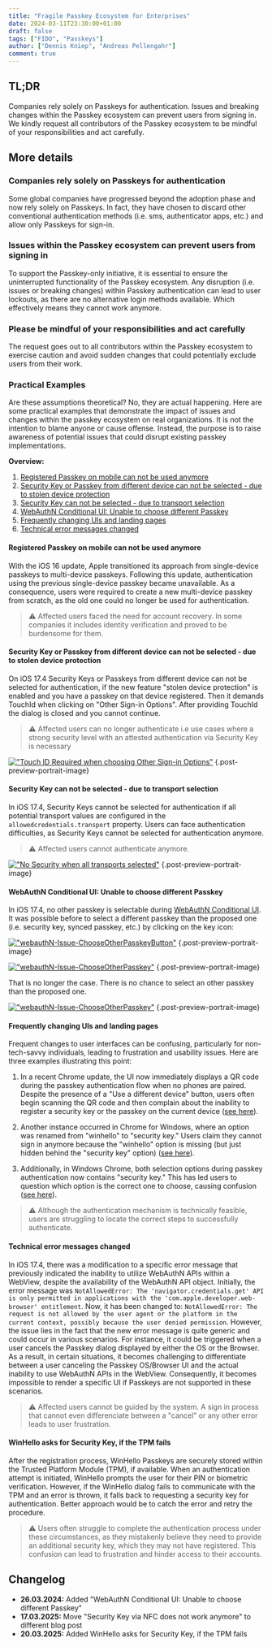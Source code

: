 ```yaml
---
title: "Fragile Passkey Ecosystem for Enterprises"
date: 2024-03-11T23:30:00+01:00
draft: false
tags: ["FIDO", "Passkeys"]
author: ["Dennis Kniep", "Andreas Pellengahr"]
comment: true
---
```


## TL;DR

Companies rely solely on Passkeys for authentication. Issues and breaking changes within the Passkey ecosystem can prevent users from signing in.
We kindly request all contributors of the Passkey ecosystem to be mindful of your responsibilities and act carefully.

## More details

### Companies rely solely on Passkeys for authentication

Some global companies have progressed beyond the adoption phase and now rely solely on Passkeys.
In fact, they have chosen to discard other conventional authentication methods (i.e. sms, authenticator apps, etc.) and allow only Passkeys for sign-in.

### Issues within the Passkey ecosystem can prevent users from signing in

To support the Passkey-only initiative, it is essential to ensure the uninterrupted functionality of the Passkey ecosystem.
Any disruption (i.e. issues or breaking changes) within Passkey authentication can lead to user lockouts, as there are no alternative login methods available. Which effectively means they cannot work anymore.

### Please be mindful of your responsibilities and act carefully

The request goes out to all contributors within the Passkey ecosystem to exercise caution and avoid sudden changes that could potentially exclude users from their work.

### Practical Examples

Are these assumptions theoretical? No, they are actual happening. Here are some practical examples that demonstrate the impact of issues and changes within the passkey ecosystem on real organizations. It is not the intention to blame anyone or cause offense. Instead, the purpose is to raise awareness of potential issues that could disrupt existing passkey implementations.

**Overview:**

1. [Registered Passkey on mobile can not be used anymore](#registered-passkey-on-mobile-can-not-be-used-anymore)
1. [Security Key or Passkey from different device can not be selected - due to stolen device protection](#security-key-or-passkey-from-different-device-can-not-be-selected---due-to-stolen-device-protection)
1. [Security Key can not be selected - due to transport selection](#security-key-can-not-be-selected---due-to-transport-selection)
1. [WebAuthN Conditional UI: Unable to choose different Passkey](#webauthn-conditional-ui-unable-to-choose-different-passkey)
1. [Frequently changing UIs and landing pages](#frequently-changing-uis-and-landing-pages)
1. [Technical error messages changed](#technical-error-messages-changed)

#### Registered Passkey on mobile can not be used anymore

With the iOS 16 update, Apple transitioned its approach from single-device passkeys to multi-device passkeys. Following this update, authentication using the previous single-device passkey became unavailable. As a consequence, users were required to create a new multi-device passkey from scratch, as the old one could no longer be used for authentication.

> ⚠ Affected users faced the need for account recovery. In some companies it includes identity verification and proved to be burdensome for them.

#### Security Key or Passkey from different device can not be selected - due to stolen device protection

On iOS 17.4 Security Keys or Passkeys from different device can not be selected for authentication, if the new feature "stolen device protection" is enabled and you have a passkey on that device registered.
Then it demands TouchId when clicking on "Other Sign-in Options". After providing TouchId the dialog is closed and you cannot continue.

> ⚠ Affected users can no longer authenticate i.e use cases where a strong security level with an attested authentication via Security Key is necessary

[!["Touch ID Required when choosing Other Sign-in Options"](/posts/img/02-fragile-passkey-ecosystem-for-enterprises/webauthN-Issue-ios-17-4-stolen-device-protection.png)](/posts/img/02-fragile-passkey-ecosystem-for-enterprises/webauthN-Issue-ios-17-4-stolen-device-protection.png)
{.post-preview-portrait-image}

#### Security Key can not be selected - due to transport selection

In iOS 17.4, Security Keys cannot be selected for authentication if all potential transport values are configured in the `allowedcredentials.transport` property. Users can face authentication difficulties, as Security Keys cannot be selected for authentication anymore.

> ⚠ Affected users cannot authenticate anymore.

[!["No Security when all transports selected"](/posts/img/02-fragile-passkey-ecosystem-for-enterprises/webauthN-Issue-ios-17-4-transports-selected.png)](/posts/img/02-fragile-passkey-ecosystem-for-enterprises/webauthN-Issue-ios-17-4-transports-selected.png)
{.post-preview-portrait-image}

#### WebAuthN Conditional UI: Unable to choose different Passkey

In iOS 17.4, no other passkey is selectable during [WebAuthN Conditional UI](https://github.com/w3c/webauthn/wiki/Explainer%3A-WebAuthn-Conditional-UI#api-layer).
It was possible before to select a different passkey than the proposed one (i.e. security key, synced passkey, etc.) by clicking on the key icon:

[!["webauthN-Issue-ChooseOtherPasskeyButton"](/posts/img/02-fragile-passkey-ecosystem-for-enterprises/webauthN-Issue-ChooseOtherPasskeyButton.png)](/posts/img/02-fragile-passkey-ecosystem-for-enterprises/webauthN-Issue-ChooseOtherPasskeyButton.png)
{.post-preview-portrait-image}

[!["webauthN-Issue-ChooseOtherPasskey"](/posts/img/02-fragile-passkey-ecosystem-for-enterprises/webauthN-Issue-ChooseOtherPasskey.png)](/posts/img/02-fragile-passkey-ecosystem-for-enterprises/webauthN-Issue-ChooseOtherPasskey.png)
{.post-preview-portrait-image}

That is no longer the case. There is no chance to select an other passkey than the proposed one.

[!["webauthN-Issue-ChooseOtherPasskey"](/posts/img/02-fragile-passkey-ecosystem-for-enterprises/webauthN-Issue-ChooseOtherPasskeyNotPossible.png)](/posts/img/02-fragile-passkey-ecosystem-for-enterprises/webauthN-Issue-ChooseOtherPasskeyNotPossible.png)
{.post-preview-portrait-image}

#### Frequently changing UIs and landing pages

Frequent changes to user interfaces can be confusing, particularly for non-tech-savvy individuals, leading to frustration and usability issues. Here are three examples illustrating this point:

1. In a recent Chrome update, the UI now immediately displays a QR code during the passkey authentication flow when no phones are paired. Despite the presence of a "Use a different device" button, users often begin scanning the QR code and then complain about the inability to register a security key or the passkey on the current device ([see here](https://issues.chromium.org/issues/40266801)).

2. Another instance occurred in Chrome for Windows, where an option was renamed from "winhello" to "security key." Users claim they cannot sign in anymore because the "winhello" option is missing (but just hidden behind the "security key" option) ([see here](https://issues.chromium.org/issues/41482364)).

3. Additionally, in Windows Chrome, both selection options during passkey authentication now contains "security key." This has led users to question which option is the correct one to choose, causing confusion ([see here](https://issues.chromium.org/issues/328698086)).

> ⚠ Although the authentication mechanism is technically feasible, users are struggling to locate the correct steps to successfully authenticate.

#### Technical error messages changed

In iOS 17.4, there was a modification to a specific error message that previously indicated the inability to utilize WebAuthN APIs within a WebView, despite the availability of the WebAuthN API object. Initially, the error message was `NotAllowedError: The 'navigator.credentials.get' API is only permitted in applications with the 'com.apple.developer.web-browser' entitlement`. Now, it has been changed to: `NotAllowedError: The request is not allowed by the user agent or the platform in the current context, possibly because the user denied permission`. However, the issue lies in the fact that the new error message is quite generic and could occur in various scenarios. For instance, it could be triggered when a user cancels the Passkey dialog displayed by either the OS or the Browser. As a result, in certain situations, it becomes challenging to differentiate between a user canceling the Passkey OS/Browser UI and the actual inability to use WebAuthN APIs in the WebView. Consequently, it becomes impossible to render a specific UI if Passkeys are not supported in these scenarios.

> ⚠ Affected users cannot be guided by the system. A sign in process that cannot even differenciate between a "cancel" or any other error leads to user frustration.

#### WinHello asks for Security Key, if the TPM fails

After the registration process, WinHello Passkeys are securely stored within the Trusted Platform Module (TPM), if available. When an authentication attempt is initiated, WinHello prompts the user for their PIN or biometric verification. However, if the WinHello dialog fails to communicate with the TPM and an error is thrown, it falls back to requesting a security key for authentication. Better approach would be to catch the error and retry the procedure.

> ⚠ Users often struggle to complete the authentication process under these circumstances, as they mistakenly believe they need to provide an additional security key, which they may not have registered. This confusion can lead to frustration and hinder access to their accounts.

## Changelog

- **26.03.2024:** Added "WebAuthN Conditional UI: Unable to choose different Passkey"
- **17.03.2025:** Move "Security Key via NFC does not work anymore" to different blog post
- **20.03.2025:** Added WinHello asks for Security Key, if the TPM fails
